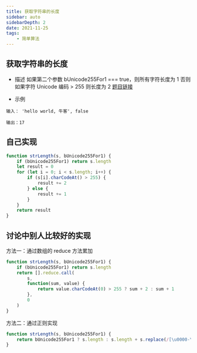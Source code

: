```yaml
---
title: 获取字符串的长度
sidebar: auto
sidebarDepth: 2
date: 2021-11-25
tags:
    - 简单算法
---
```


## 获取字符串的长度

-   描述
    如果第二个参数 bUnicode255For1 === true，则所有字符长度为 1
    否则如果字符 Unicode 编码 > 255 则长度为 2
    [题目链接](https://www.nowcoder.com/practice/e436bbc408744b73b69a8925fac26efc?tpId=2&&tqId=10858&rp=1&ru=/ta/front-end&qru=/ta/front-end/question-ranking)

-   示例

```
输入： 'hello world, 牛客', false

输出：17
```

## 自己实现

```js
function strLength(s, bUnicode255For1) {
    if (bUnicode255For1) return s.length
    let result = 0
    for (let i = 0; i < s.length; i++) {
        if (s[i].charCodeAt() > 255) {
            result += 2
        } else {
            result += 1
        }
    }
    return result
}
```

## 讨论中别人比较好的实现

方法一：通过数组的 reduce 方法累加

```js
function strLength(s, bUnicode255For1) {
    if (bUnicode255For1) return s.length
    return [].reduce.call(
        s,
        function(sum, value) {
            return value.charCodeAt(0) > 255 ? sum + 2 : sum + 1
        },
        0
    )
}
```

方法二：通过正则实现

```js
function strLength(s, bUnicode255For1) {
    return bUnicode255For1 ? s.length : s.length + s.replace(/[\u0000-\u0255]/g, '').length
}
```
